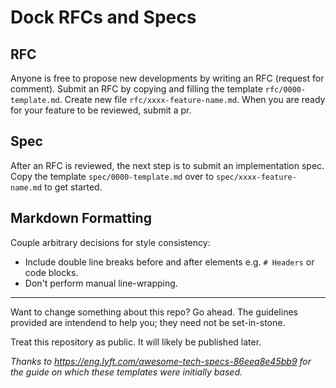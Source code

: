 # Dock RFCs and Specs

## RFC

Anyone is free to propose new developments by writing an RFC (request for comment). Submit an RFC by copying and filling the template `rfc/0000-template.md`. Create new file `rfc/xxxx-feature-name.md`. When you are ready for your feature to be reviewed, submit a pr.

## Spec

After an RFC is reviewed, the next step is to submit an implementation spec. Copy the template `spec/0000-template.md` over to `spec/xxxx-feature-name.md` to get started.

## Markdown Formatting

Couple arbitrary decisions for style consistency:

- Include double line breaks before and after elements e.g. `# Headers` or code blocks.
- Don't perform manual line-wrapping.

---

Want to change something about this repo? Go ahead. The guidelines provided are intendend to help you; they need not be set-in-stone.

Treat this repository as public. It will likely be published later.

*Thanks to https://eng.lyft.com/awesome-tech-specs-86eea8e45bb9 for the guide on which these templates were initially based.*
